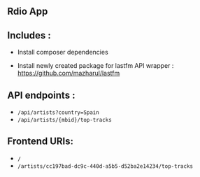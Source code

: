## Rdio App 

## Includes : 

- Install composer dependencies

- Install newly created package for lastfm API wrapper : https://github.com/mazharul/lastfm

## API endpoints :

 - `/api/artists?country=Spain`
 - `/api/artists/{mbid}/top-tracks`


## Frontend URIs:

- `/`
- `/artists/cc197bad-dc9c-440d-a5b5-d52ba2e14234/top-tracks`



